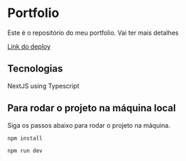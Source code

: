 # Portfolio

Este é o repositório do meu portfolio. Vai ter mais detalhes

[Link do deploy](#)

## Tecnologias
NextJS using Typescript

## Para rodar o projeto na máquina local
Siga os passos abaixo para rodar o projeto na máquina.

```bash
npm install

npm run dev
```
